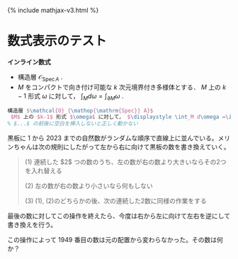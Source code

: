 {% include mathjax-v3.html %}

# 数式表示のテスト

**インライン数式**
* 構造層 $\mathcal{O}_{\mathop{\mathrm{Spec}} A}$ .
* $M$ をコンパクトで向き付け可能な $k$ 次元境界付き多様体とする． $M$ 上の $k-1$ 形式 $\omega$ に対して， $\displaystyle \int_M d\omega =\int_{\partial M}\omega$ .

```tex
構造層 $\mathcal{O}_{\mathop{\mathrm{Spec}} A}$
 $M$ 上の $k-1$ 形式 $\omega$ に対して， $\displaystyle \int_M d\omega =\int_{\partial M}\omega$
% $...$ の前後に空白を挿入しないと正しく動かない
```


黒板に $1$ から $2023$ までの自然数がランダムな順序で直線上に並んでいる。メリンちゃんは次の規則にしたがって左から右に向けて黒板の数を書き換えていく。

> <p>(1) 連続した $2$ つの数のうち、左の数が右の数より大きいならその2つを入れ替える</p>
> <p>(2) 左の数が右の数より小さいなら何もしない</p>
> <p>(3) (1), (2)のどちらかの後、次の連続した2数に同様の作業をする

最後の数に対してこの操作を終えたら、今度は右から左に向けて左右を逆にして書き換えを行う。

この操作によって $1949$ 番目の数は元の配置から変わらなかった。その数は何か？

